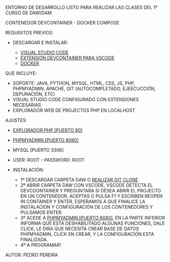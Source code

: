 ENTORNO DE DESARROLLO LISTO PARA REALIZAR LAS CLASES DEL 1º CURSO DE DAW/DAM

CONTENEDOR DEVCONTAINER - DOCKER COMPOSE

REQUISITOS PREVIOS:

- DESCARGAR E INSTALAR:

  - [VISUAL STUDIO CODE](https://visualstudio.microsoft.com/es/thank-you-downloading-visual-studio/?sku=Community&channel=Release&version=VS2022&source=VSLandingPage&cid=2030&passive=false)
  - [EXTENSION DEVCONTAINER PARA VSCODE](https://marketplace.visualstudio.com/items?itemName=ms-vscode-remote.remote-containers)
  - [DOCKER](https://docs.docker.com/get-started/get-docker/)

QUE INCLUYE:

- SOPORTE: JAVA, PYTHON, MYSQL, HTML, CSS, JS, PHP, PHPMYADMIN, APACHE, GIT (AUTOCOMPLETADO, EJEECUCCIÓN, DEPURACIÓN, ETC)
- VISUAL STUDIO CODE CONFIGURADO CON EXTENSIONES NECESARIAS
- EXPLORADOR WEB DE PROJECTOS PHP EN LOCALHOST

AJUSTES:

  - [EXPLORADOR PHP [PUERTO 80]](http://localhost/)
  - [PHPMYADMIN [PUERTO 8080]](http://localhost:8080/) 
  - MYSQL [PUERTO 3306]
  - USER: ROOT - PASSWORD: ROOT

- INSTALACIÓN:

  - 1º DESCARGAR CARPETA DAW O [REALIZAR GIT CLONE ](https://github.com/caspero94/DAW)
  - 2º ABRIR CARPETA DAW CON VSCODE, VSCODE DETECTA EL DEVCOONTAINER Y PREGUNTARA SI DESEA ABRIR EL PROJECTO EN UN CONTENEDOR, ACEPTAS O PULSA F1 Y ESCRIBEN REOPEN IN CONTAINER Y ENTER, ESPERAMOS A QUE FINALICE LA INSTALACION Y CONFIGURACIÓN DE LOS CONTENEDORES Y PULSAMOS ENTER.
  - 3º ACEDE A [PHPMYADMIN [PUERTO 8080]](http://localhost:8080/), EN LA PARTE INFERIOR INFORMA QUE ESTA DESHABILITADO ALGUNAS FUNCIONES, DALE CLICK, LE DIRA QUE NECESITA CREAR BASE DE DATOS PHPMYADMIN, CLICK EN CREAR, Y LA CONFIGURACIÓN ESTA FINALIZADA.
  - 4º A PROGRAMAR!

AUTOR: PEDRO PEREIRA